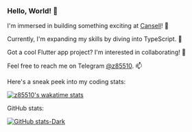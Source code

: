 ### Hello, World! 👋

I'm immersed in building something exciting at [Cansell](https://cansell.info)! 🔭 

Currently, I'm expanding my skills by diving into TypeScript. 🌱 

Got a cool Flutter app project? I'm interested in collaborating! 👯 

Feel free to reach me on Telegram [@z85510](https://t.me/z85510). 📫 

Here's a sneak peek into my coding stats:
 
[![z85510's wakatime stats](https://github-readme-stats.vercel.app/api/wakatime?username=z85510)](https://github.com/z85510/github-readme-stats)

GitHub stats:

[![GitHub stats-Dark](https://github-readme-stats.vercel.app/api?username=z85510&show_icons=true&theme=dark)](https://github.com/z85510/github-readme-stats )

